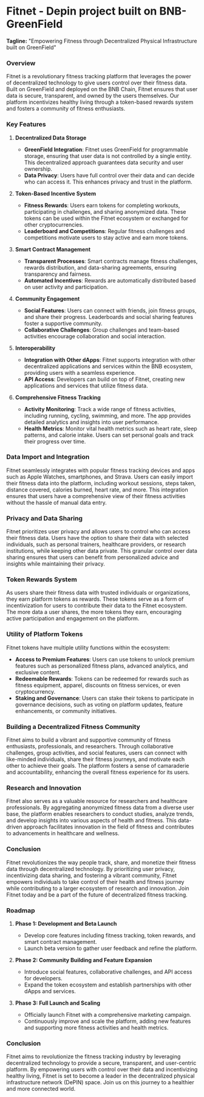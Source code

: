 # Fitnet - Depin project built on BNB-GreenField

**Tagline:** "Empowering Fitness through Decentralized Physical Infrastructure built on GreenField"

### Overview
Fitnet is a revolutionary fitness tracking platform that leverages the power of decentralized technology to give users control over their fitness data. Built on GreenField and deployed on the BNB Chain, Fitnet ensures that user data is secure, transparent, and owned by the users themselves. Our platform incentivizes healthy living through a token-based rewards system and fosters a community of fitness enthusiasts.

### Key Features

1. **Decentralized Data Storage**
   - **GreenField Integration**: Fitnet uses GreenField for programmable storage, ensuring that user data is not controlled by a single entity. This decentralized approach guarantees data security and user ownership.
   - **Data Privacy**: Users have full control over their data and can decide who can access it. This enhances privacy and trust in the platform.

2. **Token-Based Incentive System**
   - **Fitness Rewards**: Users earn tokens for completing workouts, participating in challenges, and sharing anonymized data. These tokens can be used within the Fitnet ecosystem or exchanged for other cryptocurrencies.
   - **Leaderboard and Competitions**: Regular fitness challenges and competitions motivate users to stay active and earn more tokens.

3. **Smart Contract Management**
   - **Transparent Processes**: Smart contracts manage fitness challenges, rewards distribution, and data-sharing agreements, ensuring transparency and fairness.
   - **Automated Incentives**: Rewards are automatically distributed based on user activity and participation.

4. **Community Engagement**
   - **Social Features**: Users can connect with friends, join fitness groups, and share their progress. Leaderboards and social sharing features foster a supportive community.
   - **Collaborative Challenges**: Group challenges and team-based activities encourage collaboration and social interaction.

5. **Interoperability**
   - **Integration with Other dApps**: Fitnet supports integration with other decentralized applications and services within the BNB ecosystem, providing users with a seamless experience.
   - **API Access**: Developers can build on top of Fitnet, creating new applications and services that utilize fitness data.

6. **Comprehensive Fitness Tracking**
   - **Activity Monitoring**: Track a wide range of fitness activities, including running, cycling, swimming, and more. The app provides detailed analytics and insights into user performance.
   - **Health Metrics**: Monitor vital health metrics such as heart rate, sleep patterns, and calorie intake. Users can set personal goals and track their progress over time.

### Data Import and Integration
Fitnet seamlessly integrates with popular fitness tracking devices and apps such as Apple Watches, smartphones, and Strava. Users can easily import their fitness data into the platform, including workout sessions, steps taken, distance covered, calories burned, heart rate, and more. This integration ensures that users have a comprehensive view of their fitness activities without the hassle of manual data entry.

### Privacy and Data Sharing
Fitnet prioritizes user privacy and allows users to control who can access their fitness data. Users have the option to share their data with selected individuals, such as personal trainers, healthcare providers, or research institutions, while keeping other data private. This granular control over data sharing ensures that users can benefit from personalized advice and insights while maintaining their privacy.

### Token Rewards System
As users share their fitness data with trusted individuals or organizations, they earn platform tokens as rewards. These tokens serve as a form of incentivization for users to contribute their data to the Fitnet ecosystem. The more data a user shares, the more tokens they earn, encouraging active participation and engagement on the platform.

### Utility of Platform Tokens
Fitnet tokens have multiple utility functions within the ecosystem:
- **Access to Premium Features**: Users can use tokens to unlock premium features such as personalized fitness plans, advanced analytics, and exclusive content.
- **Redeemable Rewards**: Tokens can be redeemed for rewards such as fitness equipment, apparel, discounts on fitness services, or even cryptocurrency.
- **Staking and Governance**: Users can stake their tokens to participate in governance decisions, such as voting on platform updates, feature enhancements, or community initiatives.

### Building a Decentralized Fitness Community
Fitnet aims to build a vibrant and supportive community of fitness enthusiasts, professionals, and researchers. Through collaborative challenges, group activities, and social features, users can connect with like-minded individuals, share their fitness journeys, and motivate each other to achieve their goals. The platform fosters a sense of camaraderie and accountability, enhancing the overall fitness experience for its users.

### Research and Innovation
Fitnet also serves as a valuable resource for researchers and healthcare professionals. By aggregating anonymized fitness data from a diverse user base, the platform enables researchers to conduct studies, analyze trends, and develop insights into various aspects of health and fitness. This data-driven approach facilitates innovation in the field of fitness and contributes to advancements in healthcare and wellness.

### Conclusion
Fitnet revolutionizes the way people track, share, and monetize their fitness data through decentralized technology. By prioritizing user privacy, incentivizing data sharing, and fostering a vibrant community, Fitnet empowers individuals to take control of their health and fitness journey while contributing to a larger ecosystem of research and innovation. Join Fitnet today and be a part of the future of decentralized fitness tracking.


### Roadmap

1. **Phase 1: Development and Beta Launch**
   - Develop core features including fitness tracking, token rewards, and smart contract management.
   - Launch beta version to gather user feedback and refine the platform.

2. **Phase 2: Community Building and Feature Expansion**
   - Introduce social features, collaborative challenges, and API access for developers.
   - Expand the token ecosystem and establish partnerships with other dApps and services.

3. **Phase 3: Full Launch and Scaling**
   - Officially launch Fitnet with a comprehensive marketing campaign.
   - Continuously improve and scale the platform, adding new features and supporting more fitness activities and health metrics.

### Conclusion

Fitnet aims to revolutionize the fitness tracking industry by leveraging decentralized technology to provide a secure, transparent, and user-centric platform. By empowering users with control over their data and incentivizing healthy living, Fitnet is set to become a leader in the decentralized physical infrastructure network (DePIN) space. Join us on this journey to a healthier and more connected world.
